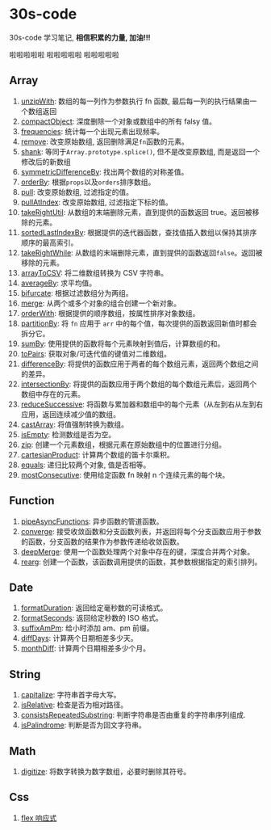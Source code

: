# 30s-code

30s-code 学习笔记, **相信积累的力量, 加油!!!**

啦啦啦啦啦
啦啦啦啦啦
啦啦啦啦啦

## Array

1. [unzipWith](https://github.com/itsuki0927/30s-code/blob/main/Js/Array/unzipWith.md): 数组的每一列作为参数执行 fn 函数, 最后每一列的执行结果由一个数组返回
2. [compactObject](https://github.com/itsuki0927/30s-code/blob/main/Js/Array/compactObject.md): 深度删除一个对象或数组中的所有 falsy 值。
3. [frequencies](https://github.com/itsuki0927/30s-code/blob/main/Js/Array/frequencies.md): 统计每一个出现元素出现频率。
4. [remove](https://github.com/itsuki0927/30s-code/blob/main/Js/Array/remove.md): 改变原始数组, 返回删除满足`fn`函数的元素。
5. [shank](https://github.com/itsuki0927/30s-code/blob/main/Js/Array/shank.md): 等同于`Array.prototype.splice()`, 但不是改变原数组, 而是返回一个修改后的新数组
6. [symmetricDifferenceBy](https://github.com/itsuki0927/30s-code/blob/main/Js/Array/symmetricDifferenceBy.md): 找出两个数组的对称差值。
7. [orderBy](https://github.com/itsuki0927/30s-code/blob/main/Js/Array/orderBy.md): 根据`props`以及`orders`排序数组。
8. [pull](https://github.com/itsuki0927/30s-code/blob/main/Js/Array/pull.md): 改变原始数组, 过滤指定的值。
9. [pullAtIndex](https://github.com/itsuki0927/30s-code/blob/main/Js/Array/pull.md): 改变原始数组, 过滤指定下标的值。
10. [takeRightUtil](https://github.com/itsuki0927/30s-code/blob/main/Js/Array/takeRightUtil.md): 从数组的末端删除元素，直到提供的函数返回 true。返回被移除的元素。
11. [sortedLastIndexBy](https://github.com/itsuki0927/30s-code/blob/main/Js/Array/sortedLastIndexBy.md): 根据提供的迭代器函数，查找值插入数组以保持其排序顺序的最高索引。
12. [takeRightWhile](https://github.com/itsuki0927/30s-code/blob/main/Js/Array/takeRightWhile.md): 从数组的末端删除元素，直到提供的函数返回`false`。返回被移除的元素。
13. [arrayToCSV](https://github.com/itsuki0927/30s-code/blob/main/Js/Array/arrayToCSV.md): 将二维数组转换为 CSV 字符串。
14. [averageBy](https://github.com/itsuki0927/30s-code/blob/main/Js/Array/averageBy.md): 求平均值。
15. [bifurcate](https://github.com/itsuki0927/30s-code/blob/main/Js/Array/bifurcate.md): 根据过滤数组分为两组。
16. [merge](https://github.com/itsuki0927/30s-code/blob/main/Js/Array/merge.md): 从两个或多个对象的组合创建一个新对象。
17. [orderWith](https://github.com/itsuki0927/30s-code/blob/main/Js/Array/orderWith.md): 根据提供的顺序数组，按属性排序对象数组。
18. [partitionBy](https://github.com/itsuki0927/30s-code/blob/main/Js/Array/partitionBy.md): 将 `fn` 应用于 `arr` 中的每个值，每次提供的函数返回新值时都会拆分它。
19. [sumBy](https://github.com/itsuki0927/30s-code/blob/main/Js/Array/sumBy.md): 使用提供的函数将每个元素映射到值后，计算数组的和。
20. [toPairs](https://github.com/itsuki0927/30s-code/blob/main/Js/Array/toPairs.md): 获取对象/可迭代值的键值对二维数组。
21. [differenceBy](https://github.com/itsuki0927/30s-code/blob/main/Js/Array/differenceBy.md): 将提供的函数应用于两者的每个数组元素，返回两个数组之间的差异。
22. [intersectionBy](https://github.com/itsuki0927/30s-code/blob/main/Js/Array/intersectionBy.md): 将提供的函数应用于两个数组的每个数组元素后，返回两个数组中存在的元素。
23. [reduceSuccessive](https://github.com/itsuki0927/30s-code/blob/main/Js/Array/reduceSuccessive.md): 将函数与累加器和数组中的每个元素（从左到右从左到右应用，返回连续减少值的数组。
24. [castArray](https://github.com/itsuki0927/30s-code/blob/main/Js/Array/castArray.md): 将值强制转换为数组。
25. [isEmpty](https://github.com/itsuki0927/30s-code/blob/main/Js/Array/isEmpty.md): 检测数组是否为空。
26. [zip](https://github.com/itsuki0927/30s-code/blob/main/Js/Array/zip.md): 创建一个元素数组，根据元素在原始数组中的位置进行分组。
27. [cartesianProduct](https://github.com/itsuki0927/30s-code/blob/main/Js/Array/cartesianProduct.md): 计算两个数组的笛卡尔乘积。
28. [equals](https://github.com/itsuki0927/30s-code/blob/main/Js/Array/equals.md): 递归比较两个对象, 值是否相等。
29. [mostConsecutive](https://github.com/itsuki0927/30s-code/blob/main/Js/Array/mostConsecutive.md): 使用给定函数 fn 映射 n 个连续元素的每个块。

## Function

1. [pipeAsyncFunctions](https://github.com/itsuki0927/30s-code/blob/main/Js/Function/pipeAsyncFunctions.md): 异步函数的管道函数。
2. [converge](https://github.com/itsuki0927/30s-code/blob/main/Js/Function/converge.md): 接受收敛函数和分支函数列表，并返回将每个分支函数应用于参数的函数，分支函数的结果作为参数传递给收敛函数。
3. [deepMerge](https://github.com/itsuki0927/30s-code/blob/main/Js/Function/deepMerge.md): 使用一个函数处理两个对象中存在的键，深度合并两个对象。
4. [rearg](https://github.com/itsuki0927/30s-code/blob/main/Js/Function/rearg.md): 创建一个函数，该函数调用提供的函数，其参数根据指定的索引排列。

## Date

1. [formatDuration](https://github.com/itsuki0927/30s-code/blob/main/Js/Date/formatDuration.md): 返回给定毫秒数的可读格式。
2. [formatSeconds](https://github.com/itsuki0927/30s-code/blob/main/Js/Date/formatSeconds.md): 返回给定秒数的 ISO 格式。
3. [suffixAmPm](https://github.com/itsuki0927/30s-code/blob/main/Js/Date/suffixAmPm.md): 给小时添加 am、pm 前缀。
4. [diffDays](https://github.com/itsuki0927/30s-code/blob/main/Js/Date/diffDays.md): 计算两个日期相差多少天。
5. [monthDiff](https://github.com/itsuki0927/30s-code/blob/main/Js/Date/monthDiff.md): 计算两个日期相差多少个月。

## String

1. [capitalize](https://github.com/itsuki0927/30s-code/blob/main/Js/String/capitalize.md): 字符串首字母大写。
2. [isRelative](https://github.com/itsuki0927/30s-code/blob/main/Js/String/isRelative.md): 检查是否为相对路径。
3. [consistsRepeatedSubstring](https://github.com/itsuki0927/30s-code/blob/main/Js/String/consistsRepeatedSubstring.md): 判断字符串是否由重复的字符串序列组成.
4. [isPalindrome](https://github.com/itsuki0927/30s-code/blob/main/Js/String/isPalindrome.md): 判断是否为回文字符串。

## Math

1. [digitize](https://github.com/itsuki0927/30s-code/blob/main/Js/Math/digitize.md): 将数字转换为数字数组，必要时删除其符号。

## Css

1. [flex 响应式](https://github.com/itsuki0927/30s-code/blob/main/Css/responsiveFlexbox.html)
